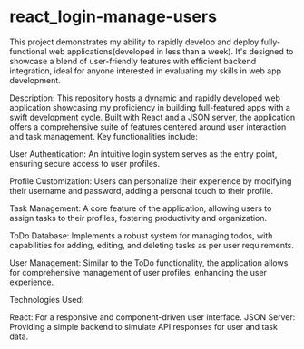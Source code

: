 # react_login-manage-users
This project demonstrates my ability to rapidly develop and deploy fully-functional web applications(developed in less than a week). It's designed to showcase a blend of user-friendly features with efficient backend integration, ideal for anyone interested in evaluating my skills in web app development.

Description:
This repository hosts a dynamic and rapidly developed web application showcasing my proficiency in building full-featured apps with a swift development cycle. Built with React and a JSON server, the application offers a comprehensive suite of features centered around user interaction and task management. Key functionalities include:

User Authentication: An intuitive login system serves as the entry point, ensuring secure access to user profiles.

Profile Customization: Users can personalize their experience by modifying their username and password, adding a personal touch to their profile.

Task Management: A core feature of the application, allowing users to assign tasks to their profiles, fostering productivity and organization.

ToDo Database: Implements a robust system for managing todos, with capabilities for adding, editing, and deleting tasks as per user requirements.

User Management: Similar to the ToDo functionality, the application allows for comprehensive management of user profiles, enhancing the user experience.

Technologies Used:

React: For a responsive and component-driven user interface.
JSON Server: Providing a simple backend to simulate API responses for user and task data.
